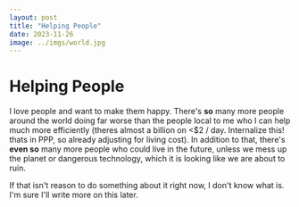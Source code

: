 ```yaml
---
layout: post
title: "Helping People"
date: 2023-11-26
image: ../imgs/world.jpg
---
```


# Helping People

I love people and want to make them happy. There's **so** many more people around the world doing far worse than the people local to me who I can help much more efficiently (theres almost a billion on <$2 / day. Internalize this! thats in PPP, so already adjusting for living cost). In addition to that, there's **even so** many more people who could live in the future, unless we mess up the planet or dangerous technology, which it is looking like we are about to ruin.   

If that isn't reason to do something about it right now, I don't know what is. I'm sure I'll write more on this later.

